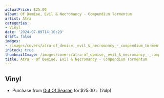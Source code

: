 ```yaml
---
actualPrice: $25.00
album: Of Demise, Evil & Necromancy - Compendium Tormentum
artist: Atra
categories:
- Vinyl
date: '2024-07-09T14:10:23'
draft: false
images:
- /images/covers/atra-of_demise,_evil_&_necromancy_-_compendium_tormentum.jpg
inStock: true
thumbnailImage: /images/covers/atra-of_demise,_evil_&_necromancy_-_compendium_tormentum-thumb.jpg
title: Atra - Of Demise, Evil & Necromancy - Compendium Tormentum
---
```


## Vinyl
* Purchase from [Out Of Season](https://www.outofseasonlabel.com/products/atra-compendium-tormentum-vinyl-2xlp) for $25.00 :: (2xlp)
